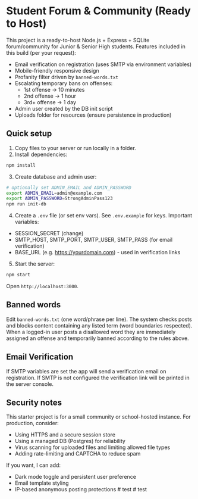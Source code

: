 # Student Forum & Community (Ready to Host)

This project is a ready-to-host Node.js + Express + SQLite forum/community for Junior & Senior High students.
Features included in this build (per your request):
- Email verification on registration (uses SMTP via environment variables)
- Mobile-friendly responsive design
- Profanity filter driven by `banned-words.txt`
- Escalating temporary bans on offenses:
  - 1st offense → 10 minutes
  - 2nd offense → 1 hour
  - 3rd+ offense → 1 day
- Admin user created by the DB init script
- Uploads folder for resources (ensure persistence in production)

## Quick setup

1. Copy files to your server or run locally in a folder.
2. Install dependencies:

```bash
npm install
```

3. Create database and admin user:

```bash
# optionally set ADMIN_EMAIL and ADMIN_PASSWORD
export ADMIN_EMAIL=admin@example.com
export ADMIN_PASSWORD=StrongAdminPass123
npm run init-db
```

4. Create a `.env` file (or set env vars). See `.env.example` for keys. Important variables:
- SESSION_SECRET (change)
- SMTP_HOST, SMTP_PORT, SMTP_USER, SMTP_PASS (for email verification)
- BASE_URL (e.g. https://yourdomain.com) - used in verification links

5. Start the server:

```bash
npm start
```

Open `http://localhost:3000`.

## Banned words
Edit `banned-words.txt` (one word/phrase per line). The system checks posts and blocks content containing any listed term (word boundaries respected). When a logged-in user posts a disallowed word they are immediately assigned an offense and temporarily banned according to the rules above.

## Email Verification
If SMTP variables are set the app will send a verification email on registration. If SMTP is not configured the verification link will be printed in the server console.

## Security notes
This starter project is for a small community or school-hosted instance. For production, consider:
- Using HTTPS and a secure session store
- Using a managed DB (Postgres) for reliability
- Virus scanning for uploaded files and limiting allowed file types
- Adding rate-limiting and CAPTCHA to reduce spam

If you want, I can add:
- Dark mode toggle and persistent user preference
- Email template styling
- IP-based anonymous posting protections
#   t e s t  
 #   t e s t  
 